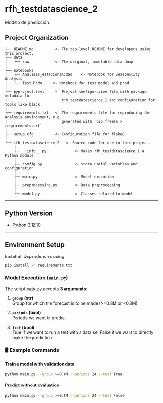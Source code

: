 # rfh_testdatascience_2

Modelo de predicción.

## Project Organization

```
├── README.md          <- The top-level README for developers using this project.
├── data
│   └── raw            <- The original, immutable data dump.
│
├── notebooks          
│   ├── Analisis_estacionalidad    <- Notebook for Seasonality Analysis
│   └── Test_Prdo.    <- Notebook for test model and prod
│
├── pyproject.toml     <- Project configuration file with package metadata for 
│                         rfh_testdatascience_1 and configuration for tools like black
│
├── requirements.txt   <- The requirements file for reproducing the analysis environment, e.g.
│                         generated with `pip freeze > requirements.txt`
│
├── setup.cfg          <- Configuration file for flake8
│
└── rfh_testdatascience_2   <- Source code for use in this project.
    │
    ├── __init__.py             <- Makes rfh_testdatascience_1 a Python module
    │
    ├── config.py               <- Store useful variables and configuration
    │
    ├── main.py                 <- Model execution
    │
    ├── preprocessing.py        <- Data preprocessing
    │
    └── model.py                <- Classes related to model
```

--------

## Python Version
- Python 3.12.10

---

## Environment Setup
Install all dependencies using:

```bash
pip install -r requirements.txt
```
### Model Execution (`main.py`)

The script `main.py` accepts **3 arguments**:

1. **`group` (str)**  
   Group for which the forecast is to be made (>=0.8M or <0.8M)

2. **`periods` (bool)**  
   Periods we want to predict

3. **`test` (bool)**  
   True if we want to run a test with a data set
   False if we want to directly make the prediction

### 🖥️ Example Commands

#### Train a model with validation data
```bash
python main.py --group >=0.8M --periods 24 --test True
```

#### Predict without evaluation
```bash
python main.py --group >=0.8M --periods 24 --test False
```